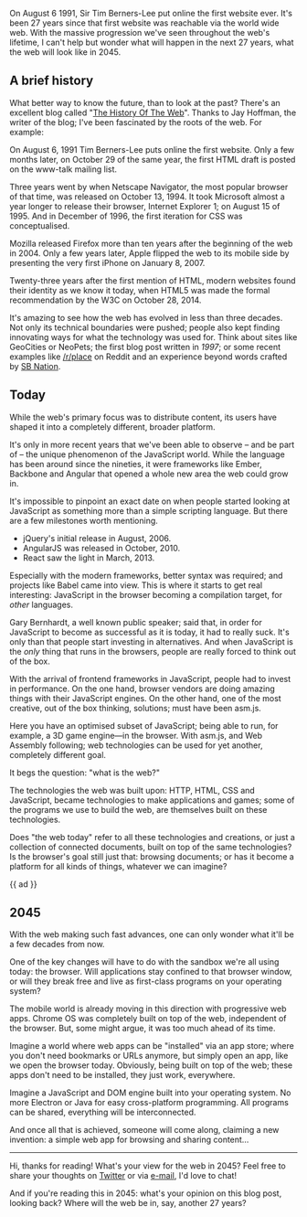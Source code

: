 On August 6 1991, Sir Tim Berners-Lee put online the first website ever.
It's been 27 years since that first website was reachable via the world wide web.
With the massive progression we've seen throughout the web's lifetime, 
I can't help but wonder what will happen in the next 27 years, what the web will look like in 2045.

## A brief history

What better way to know the future, than to look at the past?
There's an excellent blog called "[The History Of The Web](*https://thehistoryoftheweb.com/archives/)".
Thanks to Jay Hoffman, the writer of the blog; 
I've been fascinated by the roots of the web. For example:

On August 6, 1991 Tim Berners-Lee puts online the first website.
Only a few months later, on October 29 of the same year, 
the first HTML draft is posted on the www-talk mailing list.

Three years went by when Netscape Navigator, the most popular browser of that time, 
was released on October 13, 1994. 
It took Microsoft almost a year longer to release their browser, Internet Explorer 1; 
on August 15 of 1995. 
And in December of 1996, the first iteration for CSS was conceptualised.

Mozilla released Firefox more than ten years after the beginning of the web in 2004.
Only a few years later, Apple flipped the web to its mobile side 
by presenting the very first iPhone on January 8, 2007.

Twenty-three years after the first mention of HTML, 
modern websites found their identity as we know it today, 
when HTML5 was made the formal recommendation by the W3C on October 28, 2014. 

It's amazing to see how the web has evolved in less than three decades. 
Not only its technical boundaries were pushed;
people also kept finding innovating ways for what the technology was used for.
Think about sites like GeoCities or NeoPets; the first blog post written in *1997*;
or some recent examples like [/r/place](*https://i.redd.it/agcbmqgjn14z.png) on Reddit 
and an experience beyond words crafted by [SB Nation](*https://www.sbnation.com/a/17776-football).

## Today

While the web's primary focus was to distribute content, 
its users have shaped it into a completely different, broader platform.

It's only in more recent years that we've been able to observe – and be part of –
the unique phenomenon of the JavaScript world. 
While the language has been around since the nineties, 
it were frameworks like Ember, Backbone and Angular that opened a whole new area the web could grow in.

It's impossible to pinpoint an exact date on when people started looking at JavaScript as something more
than a simple scripting language. But there are a few milestones worth mentioning.

- jQuery's initial release in August, 2006.
- AngularJS was released in October, 2010.
- React saw the light in March, 2013.

Especially with the modern frameworks, better syntax was required; 
and projects like Babel came into view.
This is where it starts to get real interesting: JavaScript in the browser becoming a compilation target, 
for *other* languages.

Gary Bernhardt, a well known public speaker; 
said that, in order for JavaScript to become as successful as it is today, 
it had to really suck. 
It's only than that people start investing in alternatives. 
And when JavaScript is the *only* thing that runs in the browsers, 
people are really forced to think out of the box.

With the arrival of frontend frameworks in JavaScript, 
people had to invest in performance.
On the one hand, browser vendors are doing amazing things with their JavaScript engines.
On the other hand, one of the most creative, out of the box thinking, solutions; 
must have been asm.js. 

Here you have an optimised subset of JavaScript; being able to run, for example, a 3D game engine—in the browser.
With asm.js, and Web Assembly following; web technologies can be used for yet another, completely different goal. 

It begs the question: "what is the web?"

The technologies the web was built upon: HTTP, HTML, CSS and JavaScript,
became technologies to make applications and games;
some of the programs we use to build the web, 
are themselves built on these technologies.

Does "the web today" refer to all these technologies and creations, 
or just a collection of connected documents, built on top of the same technologies?
Is the browser's goal still just that: browsing documents;
or has it become a platform for all kinds of things, whatever we can imagine? 

{{ ad }}

## 2045

With the web making such fast advances, 
one can only wonder what it'll be a few decades from now.

One of the key changes will have to do with the sandbox we're all using today: the browser.
Will applications stay confined to that browser window, 
or will they break free and live as first-class programs on your operating system?

The mobile world is already moving in this direction with progressive web apps.
Chrome OS was completely built on top of the web, independent of the browser.
But, some might argue, it was too much ahead of its time.

Imagine a world where web apps can be "installed" via an app store; 
where you don't need bookmarks or URLs anymore, but simply open an app, like we open the browser today.
Obviously, being built on top of the web; these apps don't need to be installed, they just work, everywhere.

Imagine a JavaScript and DOM engine built into your operating system. 
No more Electron or Java for easy cross-platform programming.
All programs can be shared, everything will be interconnected.

And once all that is achieved, someone will come along, claiming a new invention:
a simple web app for browsing and sharing content…

---

Hi, thanks for reading! What's your view for the web in 2045?
Feel free to share your thoughts on [Twitter](*https://twitter.com/brendt_gd) or via [e-mail](mailto:brendt@stitcher.io), 
I'd love to chat!

And if you're reading this in 2045:
what's your opinion on this blog post, looking back?
Where will the web be in, say, another 27 years?

